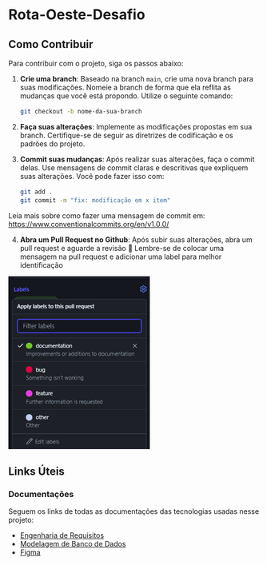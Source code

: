 # Rota-Oeste-Desafio

## Como Contribuir
Para contribuir com o projeto, siga os passos abaixo:

1. **Crie uma branch**: Baseado na branch `main`, crie uma nova branch para suas modificações. Nomeie a branch de forma que ela reflita as mudanças que você está propondo. Utilize o seguinte comando:

    ```bash
    git checkout -b nome-da-sua-branch
    ```

2. **Faça suas alterações**: Implemente as modificações propostas em sua branch. Certifique-se de seguir as diretrizes de codificação e os padrões do projeto.

3. **Commit suas mudanças**: Após realizar suas alterações, faça o commit delas. Use mensagens de commit claras e descritivas que expliquem suas alterações. Você pode fazer isso com:

    ```bash
    git add .
    git commit -m "fix: modificação em x item"
    ```
Leia mais sobre como fazer uma mensagem de commit em: https://www.conventionalcommits.org/en/v1.0.0/

4. **Abra um Pull Request no Github**: Após subir suas alterações, abra um pull request e aguarde a revisão 🎉
Lembre-se de colocar uma mensagem na pull request e adicionar uma label para melhor identificação

![image](./assets/pr.png)

## Links Úteis

### Documentações

Seguem os links de todas as documentações das tecnologias usadas nesse projeto:

- [Engenharia de Requisitos](https://pt.overleaf.com/read/frtcrbrscwgs#5915a5)
- [Modelagem de Banco de Dados](https://pt.overleaf.com/read/vdwdjvqvtwwr#5cba88)
- [Figma](https://www.figma.com/design/nwaVccYxXjauVKnK2g10S5/Prototipagem---Desafio-da-Rota-Oeste?node-id=0-1&t=mXpimYtfWCtENctq-1)
